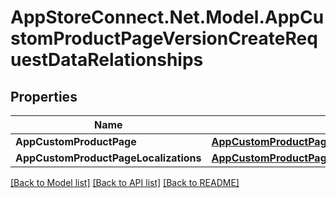 # AppStoreConnect.Net.Model.AppCustomProductPageVersionCreateRequestDataRelationships

## Properties

Name | Type | Description | Notes
------------ | ------------- | ------------- | -------------
**AppCustomProductPage** | [**AppCustomProductPageVersionCreateRequestDataRelationshipsAppCustomProductPage**](AppCustomProductPageVersionCreateRequestDataRelationshipsAppCustomProductPage.md) |  | 
**AppCustomProductPageLocalizations** | [**AppCustomProductPageVersionInlineCreateRelationshipsAppCustomProductPageLocalizations**](AppCustomProductPageVersionInlineCreateRelationshipsAppCustomProductPageLocalizations.md) |  | [optional] 

[[Back to Model list]](../README.md#documentation-for-models) [[Back to API list]](../README.md#documentation-for-api-endpoints) [[Back to README]](../README.md)

